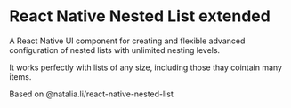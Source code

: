 # React Native Nested List extended
A React Native UI component for creating and flexible advanced configuration of nested lists with unlimited nesting levels.

It works perfectly with lists of any size, including those thay cointain many items.

Based on @natalia.li/react-native-nested-list
